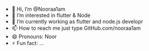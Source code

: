 - 👋 Hi, I’m @Nooraa1am
- 👀 I’m interested in flutter & Node
- 🌱 I’m currently working as flutter and node.js developr
- 📫 How to reach me just type GitHub.com/nooraa1am
- 😄 Pronouns: Noor
- ⚡ Fun fact: ...

<!---
Nooraa1am/Nooraa1am is a ✨ special ✨ repository because its `README.md` (this file) appears on your GitHub profile.
You can click the Preview link to take a look at your changes.
--->
